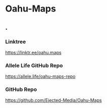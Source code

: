 # Oahu-Maps
.
-

### Linktree
https://linktr.ee/oahu.maps

### Allele Life GitHub Repo
https://allele.life/oahu-maps-repo

### GitHub Repo
https://github.com/Ejected-Media/Oahu-Maps
